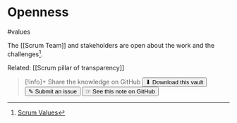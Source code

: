 # Openness
#values

The [[Scrum Team]] and stakeholders are open about the work and the challenges[^1].


Related: [[Scrum pillar of transparency]]

[^1]: [Scrum Values](https://scrumguides.org/scrum-guide.html#scrum-values)


> [!info]+ Share the knowledge on GitHub
> [<button>⬇ Download this vault</button>](https://github.com/mauvera94/Agile-Multiverse) [<button> ✎ Submit an issue</button>](https://github.com/mauvera94/Agile-Multiverse/issues) [<button> ☞ See this note on GitHub</button>](<https://github.com/mauvera94/Agile-Multiverse/blob/main/Agile_Multiverse/Openness.md>)